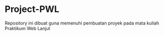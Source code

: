 # Project-PWL
Repository ini dibuat guna memenuhi pembuatan proyek pada mata kuliah Praktikum Web Lanjut
